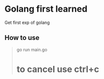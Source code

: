 # Golang first learned
Get first exp of golang

## How to use
> go run main.go
> # to cancel use ctrl+c